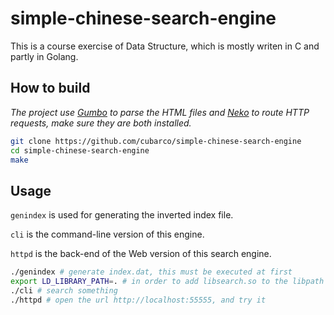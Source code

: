 # simple-chinese-search-engine
This is a course exercise of Data Structure, which is mostly writen in C and partly in Golang.

## How to build
*The project use [Gumbo](https://github.com/google/gumbo-parser) to parse the HTML files and [Neko](https://github.com/rocwong/neko) to route HTTP requests, make sure they are both installed.*

```sh
git clone https://github.com/cubarco/simple-chinese-search-engine
cd simple-chinese-search-engine
make
```

## Usage
`genindex` is used for generating the inverted index file.

`cli` is the command-line version of this engine.

`httpd` is the back-end of the Web version of this search engine.

```sh
./genindex # generate index.dat, this must be executed at first
export LD_LIBRARY_PATH=. # in order to add libsearch.so to the libpath
./cli # search something
./httpd # open the url http://localhost:55555, and try it
```
